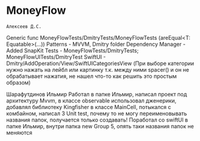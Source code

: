 # MoneyFlow
    Алексеев Д.С. 
Generic func MoneyFlowTests/DmitryTests/MoneyFlowTests (areEqual<T: Equatable>(...))
Patterns - MVVM, Dmitry folder
Dependency Manager - Added SnapKit
Tests - MoneyFlowTests/DmitryTests; MoneyFlowUITests/DmitryTest
SwiftUI - Dmitry/AddOperation/View/SwiftUICategoriesView (При выборе категории нужно нажать на лейбл или картинку т.к. между ними spacer() и он не обрабатывает нажатия, не нашел что-то как решить это простым образом)


Шарафутдинов Ильмир 
Работал в папке Ильмир, написал проект под архитектуру Mvvm, в классе observable использовал дженерики, добавлял библиотеку Kingfisher в классе MainCell, потыкался с комбайном, написал 3 Unit test, почему то не могу переименовывать названия папок, получается только создавать! Поработал со swiftUI в папке Ильмир, внутри папка new Group 5, опять таки названия папок не меняются

